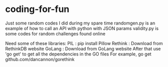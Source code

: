 # coding-for-fun
Just some random codes I did during my spare time
randomgen.py is an example of how to call an API with python with JSON params
validity.py is some codes for random challenges found online

Need some of these libraries:
PIL : pip install Pillow
Rethink : Download from RethinkDB website
GoLang : Download from GoLang website
After that use 'go get' to get all the dependencies in the GO files
For example, go get github.com/dancannon/gorethink

